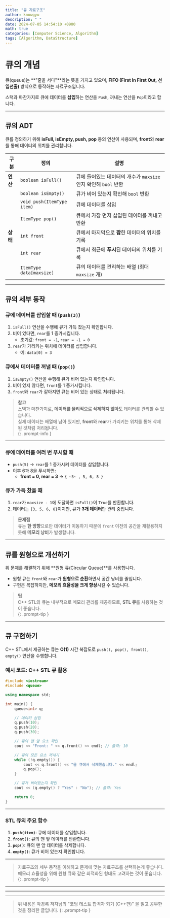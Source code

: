 ```yaml
---
title: "큐 자료구조"
author: knowgyu
description: " "
date: 2024-07-05 14:54:10 +0900
math: true
categories: [Computer Science, Algorithm]
tags: [Algorithm, DataStructure]
---
```


# 큐의 개념

큐(queue)는 **"줄을 서다"**라는 뜻을 가지고 있으며, **FIFO (First In First Out, 선입선출)** 방식으로 동작하는 자료구조입니다.  

스택과 마찬가지로 큐에 데이터를 **삽입**하는 연산을 `Push`, 꺼내는 연산을 `Pop`이라고 합니다.

---

## 큐의 ADT

큐를 정의하기 위해 **isFull, isEmpty, push, pop** 등의 연산이 사용되며, **front**와 **rear**를 통해 데이터의 위치를 관리합니다.

| 구분     | 정의                       | 설명                                                           |
| -------- | -------------------------- | -------------------------------------------------------------- |
| **연산** | `boolean isFull()`         | 큐에 들어있는 데이터의 개수가 `maxsize`인지 확인해 `bool` 반환 |
|          | `boolean isEmpty()`        | 큐가 비어 있는지 확인해 `bool` 반환                            |
|          | `void push(ItemType item)` | 큐에 데이터를 삽입                                             |
|          | `ItemType pop()`           | 큐에서 가장 먼저 삽입된 데이터를 꺼내고 반환                   |
| **상태** | `int front`                | 큐에서 마지막으로 **팝**한 데이터의 위치를 기록                |
|          | `int rear`                 | 큐에서 최근에 **푸시**된 데이터의 위치를 기록                  |
|          | `ItemType data[maxsize]`   | 큐의 데이터를 관리하는 배열 (최대 `maxsize` 개)                |

---

## 큐의 세부 동작

### 큐에 데이터를 삽입할 때 (`push(3)`)

1. `isFull()` 연산을 수행해 큐가 가득 찼는지 확인합니다.  
2. 비어 있다면, `rear`를 1 증가시킵니다.  
   - 초기값: `front = -1`, `rear = -1 → 0`  
3. `rear`가 가리키는 위치에 데이터를 삽입합니다.  
   - 예: `data[0] = 3`

### 큐에서 데이터를 꺼낼 때 (`pop()`)

1. `isEmpty()` 연산을 수행해 큐가 비어 있는지 확인합니다.  
2. 비어 있지 않다면, `front`를 1 증가시킵니다.  
3. `front`와 `rear`가 같아지면 큐는 비어 있는 상태로 처리됩니다.

> **참고**  
> 스택과 마찬가지로, **데이터를 물리적으로 삭제하지 않아도** 데이터를 관리할 수 있습니다.  
> 실제 데이터는 배열에 남아 있지만, **front**와 **rear**가 가리키는 위치를 통해 삭제된 것처럼 처리됩니다.  
{: .prompt-info }

---

### 큐에 데이터를 여러 번 푸시할 때

- `push(5)` → `rear`를 1 증가시켜 데이터를 삽입합니다.  
- 이후 6과 8을 푸시하면:  
  - **front = 0, rear = 3** → `{ ~3~ , 5, 6, 8 }`  

### 큐가 가득 찼을 때

1. `rear`가 `maxsize - 1`에 도달하면 `isFull()`이 `True`를 반환합니다.  
2. 데이터는 `{3, 5, 6, 8}`이지만, 큐가 **3개 데이터**만 관리 중입니다.

> **문제점**  
> 큐는 **한 방향**으로만 데이터가 이동하기 때문에 `front` 이전의 공간을 재활용하지 못해 **메모리 낭비**가 발생합니다.  

---

## 큐를 원형으로 개선하기

위 문제를 해결하기 위해 **원형 큐(Circular Queue)**를 사용합니다.  
- 원형 큐는 `front`와 `rear`가 **원형으로 순환**하면서 공간 낭비를 줄입니다.  
- 구현은 복잡하지만, **메모리 효율성을 크게 향상**시킬 수 있습니다.

> **팁**  
> C++ STL의 큐는 내부적으로 메모리 관리를 제공하므로, **STL 큐**를 사용하는 것이 좋습니다.  
{: .prompt-tip }

---

## 큐 구현하기

C++ STL에서 제공하는 큐는 **O(1)** 시간 복잡도로 `push(), pop(), front(), empty()` 연산을 수행합니다.

### 예시 코드: C++ STL 큐 활용

```cpp
#include <iostream>
#include <queue>

using namespace std;

int main() {
    queue<int> q;

    // 데이터 삽입
    q.push(10);
    q.push(20);
    q.push(30);

    // 큐의 맨 앞 요소 확인
    cout << "Front: " << q.front() << endl; // 출력: 10

    // 큐의 모든 요소 꺼내기
    while (!q.empty()) {
        cout << q.front() << "을 큐에서 삭제했습니다." << endl;
        q.pop();
    } 

    // 큐가 비어있는지 확인
    cout << (q.empty() ? "Yes" : "No"); // 출력: Yes

    return 0;
}
```

---

### STL 큐의 주요 함수

1. **`push(item)`**: 큐에 데이터를 삽입합니다.  
2. **`front()`**: 큐의 맨 앞 데이터를 반환합니다.  
3. **`pop()`**: 큐의 맨 앞 데이터를 삭제합니다.  
4. **`empty()`**: 큐가 비어 있는지 확인합니다.  

---

> 자료구조의 세부 동작을 이해하고 문제에 맞는 자료구조를 선택하는게 좋습니다.  
> 메모리 효율성을 위해 원형 큐와 같은 최적화된 형태도 고려하는 것이 좋습니다.  
{: .prompt-tip }

---
---
---
> 위 내용은 박경록 저자님의 "코딩 테스트 합격자 되기 (C++편)" 을 읽고 공부한 것을 정리한 글입니다.
{: .prompt-tip }
